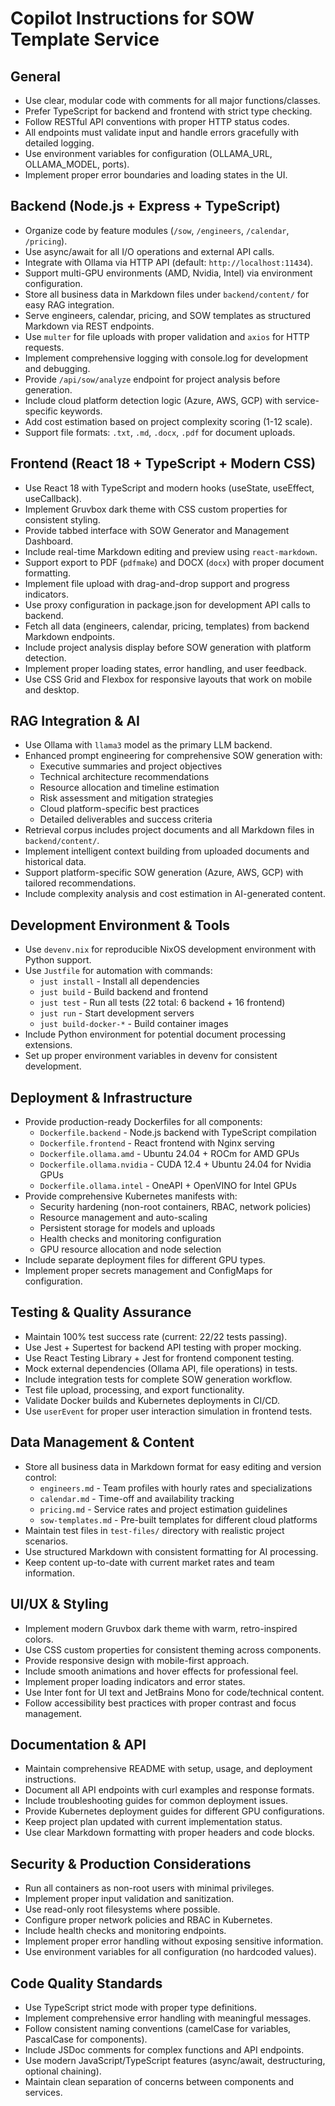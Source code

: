 # Copilot Instructions for SOW Template Service

## General

- Use clear, modular code with comments for all major functions/classes.
- Prefer TypeScript for backend and frontend with strict type checking.
- Follow RESTful API conventions with proper HTTP status codes.
- All endpoints must validate input and handle errors gracefully with detailed logging.
- Use environment variables for configuration (OLLAMA_URL, OLLAMA_MODEL, ports).
- Implement proper error boundaries and loading states in the UI.

## Backend (Node.js + Express + TypeScript)

- Organize code by feature modules (`/sow`, `/engineers`, `/calendar`, `/pricing`).
- Use async/await for all I/O operations and external API calls.
- Integrate with Ollama via HTTP API (default: `http://localhost:11434`).
- Support multi-GPU environments (AMD, Nvidia, Intel) via environment configuration.
- Store all business data in Markdown files under `backend/content/` for easy RAG integration.
- Serve engineers, calendar, pricing, and SOW templates as structured Markdown via REST endpoints.
- Use `multer` for file uploads with proper validation and `axios` for HTTP requests.
- Implement comprehensive logging with console.log for development and debugging.
- Provide `/api/sow/analyze` endpoint for project analysis before generation.
- Include cloud platform detection logic (Azure, AWS, GCP) with service-specific keywords.
- Add cost estimation based on project complexity scoring (1-12 scale).
- Support file formats: `.txt`, `.md`, `.docx`, `.pdf` for document uploads.

## Frontend (React 18 + TypeScript + Modern CSS)

- Use React 18 with TypeScript and modern hooks (useState, useEffect, useCallback).
- Implement Gruvbox dark theme with CSS custom properties for consistent styling.
- Provide tabbed interface with SOW Generator and Management Dashboard.
- Include real-time Markdown editing and preview using `react-markdown`.
- Support export to PDF (`pdfmake`) and DOCX (`docx`) with proper document formatting.
- Implement file upload with drag-and-drop support and progress indicators.
- Use proxy configuration in package.json for development API calls to backend.
- Fetch all data (engineers, calendar, pricing, templates) from backend Markdown endpoints.
- Include project analysis display before SOW generation with platform detection.
- Implement proper loading states, error handling, and user feedback.
- Use CSS Grid and Flexbox for responsive layouts that work on mobile and desktop.

## RAG Integration & AI

- Use Ollama with `llama3` model as the primary LLM backend.
- Enhanced prompt engineering for comprehensive SOW generation with:
  - Executive summaries and project objectives
  - Technical architecture recommendations
  - Resource allocation and timeline estimation
  - Risk assessment and mitigation strategies
  - Cloud platform-specific best practices
  - Detailed deliverables and success criteria
- Retrieval corpus includes project documents and all Markdown files in `backend/content/`.
- Implement intelligent context building from uploaded documents and historical data.
- Support platform-specific SOW generation (Azure, AWS, GCP) with tailored recommendations.
- Include complexity analysis and cost estimation in AI-generated content.

## Development Environment & Tools

- Use `devenv.nix` for reproducible NixOS development environment with Python support.
- Use `Justfile` for automation with commands:
  - `just install` - Install all dependencies
  - `just build` - Build backend and frontend
  - `just test` - Run all tests (22 total: 6 backend + 16 frontend)
  - `just run` - Start development servers
  - `just build-docker-*` - Build container images
- Include Python environment for potential document processing extensions.
- Set up proper environment variables in devenv for consistent development.

## Deployment & Infrastructure

- Provide production-ready Dockerfiles for all components:
  - `Dockerfile.backend` - Node.js backend with TypeScript compilation
  - `Dockerfile.frontend` - React frontend with Nginx serving
  - `Dockerfile.ollama.amd` - Ubuntu 24.04 + ROCm for AMD GPUs
  - `Dockerfile.ollama.nvidia` - CUDA 12.4 + Ubuntu 24.04 for Nvidia GPUs
  - `Dockerfile.ollama.intel` - OneAPI + OpenVINO for Intel GPUs
- Provide comprehensive Kubernetes manifests with:
  - Security hardening (non-root containers, RBAC, network policies)
  - Resource management and auto-scaling
  - Persistent storage for models and uploads
  - Health checks and monitoring configuration
  - GPU resource allocation and node selection
- Include separate deployment files for different GPU types.
- Implement proper secrets management and ConfigMaps for configuration.

## Testing & Quality Assurance

- Maintain 100% test success rate (current: 22/22 tests passing).
- Use Jest + Supertest for backend API testing with proper mocking.
- Use React Testing Library + Jest for frontend component testing.
- Mock external dependencies (Ollama API, file operations) in tests.
- Include integration tests for complete SOW generation workflow.
- Test file upload, processing, and export functionality.
- Validate Docker builds and Kubernetes deployments in CI/CD.
- Use `userEvent` for proper user interaction simulation in frontend tests.

## Data Management & Content

- Store all business data in Markdown format for easy editing and version control:
  - `engineers.md` - Team profiles with hourly rates and specializations
  - `calendar.md` - Time-off and availability tracking
  - `pricing.md` - Service rates and project estimation guidelines
  - `sow-templates.md` - Pre-built templates for different cloud platforms
- Maintain test files in `test-files/` directory with realistic project scenarios.
- Use structured Markdown with consistent formatting for AI processing.
- Keep content up-to-date with current market rates and team information.

## UI/UX & Styling

- Implement modern Gruvbox dark theme with warm, retro-inspired colors.
- Use CSS custom properties for consistent theming across components.
- Provide responsive design with mobile-first approach.
- Include smooth animations and hover effects for professional feel.
- Implement proper loading indicators and error states.
- Use Inter font for UI text and JetBrains Mono for code/technical content.
- Follow accessibility best practices with proper contrast and focus management.

## Documentation & API

- Maintain comprehensive README with setup, usage, and deployment instructions.
- Document all API endpoints with curl examples and response formats.
- Include troubleshooting guides for common deployment issues.
- Provide Kubernetes deployment guides for different GPU configurations.
- Keep project plan updated with current implementation status.
- Use clear Markdown formatting with proper headers and code blocks.

## Security & Production Considerations

- Run all containers as non-root users with minimal privileges.
- Implement proper input validation and sanitization.
- Use read-only root filesystems where possible.
- Configure proper network policies and RBAC in Kubernetes.
- Include health checks and monitoring endpoints.
- Implement proper error handling without exposing sensitive information.
- Use environment variables for all configuration (no hardcoded values).

## Code Quality Standards

- Use TypeScript strict mode with proper type definitions.
- Implement comprehensive error handling with meaningful messages.
- Follow consistent naming conventions (camelCase for variables, PascalCase for components).
- Include JSDoc comments for complex functions and API endpoints.
- Use modern JavaScript/TypeScript features (async/await, destructuring, optional chaining).
- Maintain clean separation of concerns between components and services.
